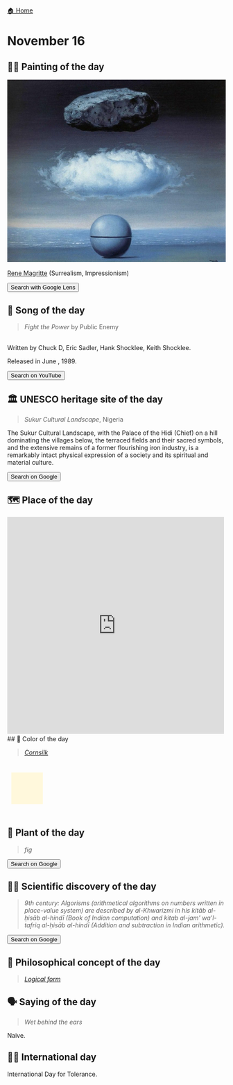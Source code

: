 
[🏠 Home](../../index.md)

# November 16

## 🧑‍🎨 Painting of the day

<img width="600" src="../img/Rene_Magritte_6.jpg">

[Rene Magritte](http://en.wikipedia.org/wiki/René_Magritte) (Surrealism, Impressionism)

<button class="btn btn-success"
onclick=" window.open('https://lens.google.com/uploadbyurl?url=https://iretes.github.io/one-a-day/data/img/Rene_Magritte_6.jpg','_blank')">
Search with Google Lens
</button>

## 🎼 Song of the day

> *Fight the Power*
by Public Enemy

<br />Written by Chuck D, Eric Sadler, Hank Shocklee, Keith Shocklee.

Released in June , 1989.

<button class="btn btn-success"
onclick=" window.open('http://www.youtube.com/search?q=Fight the Power by Public Enemy','_blank')">
Search on YouTube
</button>

## 🏛️ UNESCO heritage site of the day

> *Sukur Cultural Landscape*, Nigeria

<p>The Sukur Cultural Landscape, with the Palace of the Hidi (Chief) on a hill dominating the villages below, the terraced fields and their sacred symbols, and the extensive remains of a former flourishing iron industry, is a remarkably intact physical expression of a society and its spiritual and material culture.</p>

<button class="btn btn-success"
onclick=" window.open('http://www.google.com/search?q=Sukur Cultural Landscape','_blank')">
Search on Google
</button>

## 🗺️ Place of the day

<iframe
src="https://www.mapcrunch.com"
name="mapcrunch"
width="500"
height="500"
allowTransparency="true"
scrolling="no"
frameborder="0"
>
</iframe>
## 🎨 Color of the day

> *[Cornsilk](https://en.wikipedia.org/wiki/Shades_of_white#Cornsilk)*

<div style="color:#FFF8DC; font-size: 100px;">&#9632;</div>

## 🌿 Plant of the day

> *fig*

<button class="btn btn-success"
onclick=" window.open('http://www.google.com/search?q=fig','_blank')">
Search on Google
</button>

## 🧑‍🔬 Scientific discovery of the day

> *9th century: Algorisms (arithmetical algorithms on numbers written in place-value system) are described by al-Khwarizmi in his kitāb al-ḥisāb al-hindī (Book of Indian computation) and kitab al-jam' wa'l-tafriq al-ḥisāb al-hindī (Addition and subtraction in Indian arithmetic).*

<button class="btn btn-success"
onclick=" window.open('http://www.google.com/search?q=9th century: Algorisms (arithmetical algorithms on numbers written in place-value system) are described by al-Khwarizmi in his kitāb al-ḥisāb al-hindī (Book of Indian computation) and kitab al-jam  wa l-tafriq al-ḥisāb al-hindī (Addition and subtraction in Indian arithmetic).','_blank')"> 
Search on Google
</button>

## 💭 Philosophical concept of the day

> *[Logical form](https://en.wikipedia.org/wiki/Logical_form)*

## 🗣️ Saying of the day

> *Wet behind the ears*

Naive.

## 🏳️‍🌈 International day

International Day for Tolerance.